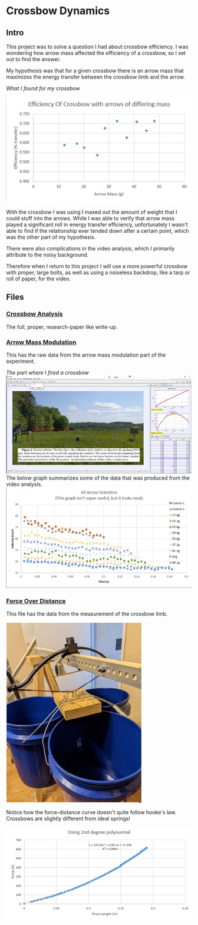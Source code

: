 # Crossbow Dynamics
## Intro
This project was to solve a question I had about crossbow efficiency. I was wondering how arrow mass affected the efficiency of a crossbow, so I set out to find the answer.

My hypothesis was that for a given crossbow there is an arrow mass that maximizes the energy transfer between the crossbow limb and the arrow.

*What I found for my crossbow*

![What I found](/images/efficiency.PNG)

With the crossbow I was using I maxed out the amount of weight that I could stuff into the arrows. While I was able to verify that arrow mass played a significant roll in energy transfer efficiency, unfortunately I wasn't able to find if the relationship ever tended down after a certain point, which was the other part of my hypothesis.

There were also complications in the video analysis, which I primarily attribute to the noisy background. 

Therefore when I return to this project I will use a more powerful crossbow with proper, large bolts, as well as using a noiseless backdrop, like a tarp or roll of paper, for the video.

## Files
### [Crossbow Analysis](/Crossbow%20Analysis.pdf)
The full, proper, research-paper like write-up. 

### [Arrow Mass Modulation](/Arrow%20mass%20Modulation.xlsx)
This has the raw data from the arrow mass modulation part of the experiment.

*The part where I fired a crossbow*
![](/images/field_data.PNG)
 The below graph summarizes some of the data that was produced from the video analysis.
![](/images/arrow_mass.PNG)

### [Force Over Distance](/Force%20over%20distance.xlsx)
This file has the data from the measurement of the crossbow limb.

![](/images/crossbow_limb.PNG)

Notice how the force-distance curve doesn't quite follow hooke's law. 
Crossbows are slightly different from ideal springs!

![](/images/force_distance.PNG)
